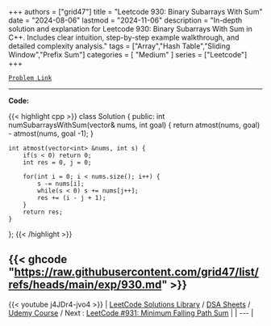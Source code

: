 
+++
authors = ["grid47"]
title = "Leetcode 930: Binary Subarrays With Sum"
date = "2024-08-06"
lastmod = "2024-11-06"
description = "In-depth solution and explanation for Leetcode 930: Binary Subarrays With Sum in C++. Includes clear intuition, step-by-step example walkthrough, and detailed complexity analysis."
tags = ["Array","Hash Table","Sliding Window","Prefix Sum"]
categories = [
    "Medium"
]
series = ["Leetcode"]
+++



[`Problem Link`](https://leetcode.com/problems/binary-subarrays-with-sum/description/)

---
**Code:**

{{< highlight cpp >}}
class Solution {
public:
    int numSubarraysWithSum(vector<int>& nums, int goal) {
        return atmost(nums, goal) - atmost(nums, goal -1);
    }
    
    int atmost(vector<int> &nums, int s) {
        if(s < 0) return 0;
        int res = 0, j = 0;
        
        for(int i = 0; i < nums.size(); i++) {
            s -= nums[i];
            while(s < 0) s += nums[j++];
            res += (i - j + 1);
        }
        return res;
    }
    
};
{{< /highlight >}}

{{< ghcode "https://raw.githubusercontent.com/grid47/list/refs/heads/main/exp/930.md" >}}
---
{{< youtube j4JDr4-jvo4 >}}
| [LeetCode Solutions Library](https://grid47.xyz/leetcode/) / [DSA Sheets](https://grid47.xyz/sheets/) / [Udemy Course](https://grid47.xyz/courses/) / Next : [LeetCode #931: Minimum Falling Path Sum](https://grid47.xyz/posts/leetcode-931-minimum-falling-path-sum-solution/) |
| --- |
